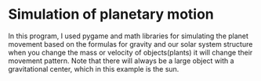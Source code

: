 # Simulation of planetary motion
In this program, I used pygame and math libraries for simulating the planet movement based on the formulas for gravity and our solar system structure when you change the mass or velocity of objects(plants) it will change their movement pattern.
Note that there will always be a large object with a gravitational center, which in this example is the sun.
